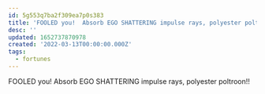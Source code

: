 ```yaml
---
id: 5g553q7ba2f309ea7p0s383
title: 'FOOLED you!  Absorb EGO SHATTERING impulse rays, polyester poltroon!!'
desc: ''
updated: 1652737870978
created: '2022-03-13T00:00:00.000Z'
tags:
  - fortunes
---
```


FOOLED you!  Absorb EGO SHATTERING impulse rays, polyester poltroon!!
